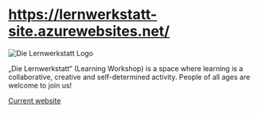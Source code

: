 # https://lernwerkstatt-site.azurewebsites.net/

![Die Lernwerkstatt Logo](http://res.cloudinary.com/hrscywv4p/image/upload/c_limit,fl_lossy,h_9000,w_1200,f_auto,q_auto/v1/253787/Zeichenfla%CC%88che_2_Kopie_170_qemx0s.png)

„Die Lernwerkstatt“ (Learning Workshop) is a space where learning is a collaborative, creative and self-determined activity.
People of all ages are welcome to join us!

[Current website](http://en-die-lernwerkstatt.strikingly.com/)
